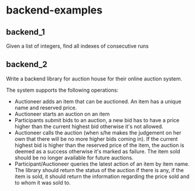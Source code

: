 # backend-examples

## backend_1
Given a list of integers, find all indexes of consecutive runs

## backend_2
Write a backend library for auction house for their online auction system.

The system supports the following operations:
* Auctioneer adds an item that can be auctioned. An item has a unique name and reserved price.
* Auctioneer starts an auction on an item
* Participants submit bids to an auction, a new bid has to have a price higher than the current highest bid otherwise it's not allowed.
* Auctioneer calls the auction (when s/he makes the judgement on her own that there will be no more higher bids coming in). If the current highest bid is higher than the reserved price of the item, the auction is deemed as a success otherwise it's marked as failure. The item sold should be no longer available for future auctions.
* Participant/Auctioneer queries the latest action of an item by item name. The library should return the status of the auction if there is any, if the item is sold, it should return the information regarding the price sold and to whom it was sold to.

